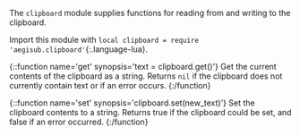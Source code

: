 The `clipboard` module supplies functions for reading from and writing to the clipboard.

Import this module with `local clipboard = require 'aegisub.clipboard'`{:.language-lua}.

{::function name='get' synopsis='text = clipboard.get()'}
Get the current contents of the clipboard as a string.
Returns `nil` if the clipboard does not currently contain text or if an error occurs.
{:/function}

{::function name='set' synopsis='clipboard.set(new_text)'}
Set the clipboard contents to a string.
Returns true if the clipboard could be set, and false if an error occurred.
{:/function}
